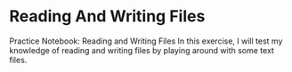 # Reading And Writing Files
Practice Notebook: Reading and Writing Files In this exercise, I will test my knowledge of reading and writing files by playing around with some text files. 

